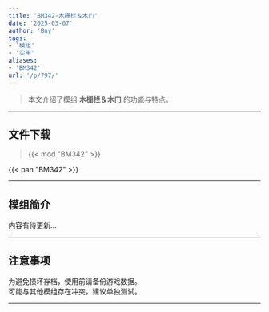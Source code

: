 ```yaml
---
title: 'BM342-木栅栏＆木门'
date: '2025-03-07'
author: 'Bny'
tags:
- '模组'
- '实用'
aliases:
- 'BM342'
url: '/p/797/'
---
```


> 本文介绍了模组 **木栅栏＆木门** 的功能与特点。

---

## 文件下载  

> {{< mod "BM342" >}}  

{{< pan "BM342" >}}  

---

## 模组简介

>  
内容有待更新...  

---

## 注意事项

>  
为避免损坏存档，使用前请备份游戏数据。  
可能与其他模组存在冲突，建议单独测试。  

---

